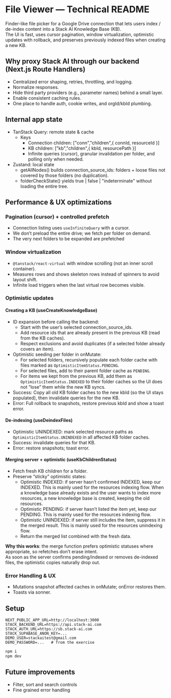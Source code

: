
# File Viewer — Technical README
Finder-like file picker for a Google Drive connection that lets users index / de-index content into a Stack AI Knowledge Base (KB).   
The UI is fast, uses cursor pagination, window virtualization, optimistic updates with rollback, and preserves previously indexed files when creating a new KB.

## Why proxy Stack AI through our backend (Next.js Route Handlers)
* Centralized error shaping, retries, throttling, and logging.
* Normalize responses.
* Hide third party providers (e.g., parameter names) behind a small layer.
* Enable consistent caching rules.
* One place to handle auth, cookie writes, and orgId/kbId plumbing.

## Internal app state
* TanStack Query: remote state & cache
    * Keys
        * Connection children: ["conn","children",{ connId, resourceId }]
        * KB children: ["kb","children",{ kbId, resourcePath }]
        * Infinite queries (cursor), granular invalidation per folder, and polling only when needed.
* Zustand: local state
    * getAllNodes() builds connection_source_ids: folders + loose files not covered by those folders (no duplication).
    * folderCheckState() yields true | false | "indeterminate" without loading the entire tree.

## Performance & UX optimizations
### Pagination (cursor) + controlled prefetch
* Connection listing uses `useInfiniteQuery` with a cursor.
* We don’t preload the entire drive; we fetch per folder on demand.
* The very next folders to be expanded are prefetched

### Window virtualization
* `@tanstack/react-virtual` with window scrolling (not an inner scroll container).
* Measures rows and shows skeleton rows instead of spinners to avoid layout shift.
* Infinite load triggers when the last virtual row becomes visible.

### Optimistic updates
#### Creating a KB (useCreateKnowledgeBase)
* ID expansion before calling the backend:
    * Start with the user’s selected connection_source_ids.
    * Add resource ids that are already present in the previous KB (read from the KB caches).
    * Respect exclusions and avoid duplicates (if a selected folder already covers an item).
* Optimistic seeding per folder in onMutate:
    * For selected folders, recursively populate each folder cache with files marked as `OptimisticItemStatus.PENDING`.
    * For selected files, add to their parent folder cache as `PENDING`.
    * For items we kept from the previous KB, add them as `OptimisticItemStatus.INDEXED` to their folder caches so the UI does not “lose” them while the new KB syncs.
* Success: Copy all old KB folder caches to the new kbId (so the UI stays populated), then invalidate queries for the new KB.
* Error: Full rollback to snapshots, restore previous kbId and show a toast error.

#### De-indexing (useDeindexFiles)
* Optimistic UNINDEXED: mark selected resource paths as `OptimisticItemStatus.UNINDEXED` in all affected KB folder caches.
* Success: invalidate queries for that KB.
* Error: restore snapshots; toast error.

#### Merging server + optimistic (useKbChildrenStatus)
* Fetch fresh KB children for a folder.
* Preserve “sticky” optimistic states:
    * Optimistic INDEXED: if server hasn’t confirmed INDEXED, keep our INDEXED. This is mainly used for the resources indexing flow. When a knowledge base already exists and the  user wants to index more resources, a new knowledge base is created, keeping the old resources.
    * Optimistic PENDING: if server hasn’t listed the item yet, keep our PENDING. This is mainly used for the resources indexing flow.
    * Optimistic UNINDEXED: if server still includes the item, suppress it in the merged result. This is mainly used for the resources unindexing flow.
    * Return the merged list combined with the fresh data.

**Why this works**: the merge function prefers optimistic statuses where appropriate, so refetches don’t erase intent.   
As soon as the server confirms pending/indexed or removes de-indexed files, the optimistic copies naturally drop out.

### Error Handling & UX
* Mutations snapshot affected caches in onMutate; onError restores them.
* Toasts via sonner.
## Setup

```env
NEXT_PUBLIC_APP_URL=http://localhost:3000
STACK_BACKEND_URL=https://api.stack-ai.com
STACK_AUTH_URL=https://sb.stack-ai.com
STACK_SUPABASE_ANON_KEY=...
DEMO_USER=stackaitest@gmail.com
DEMO_PASSWORD=...   # from the exercise
```

```bash  
npm i
npm dev
```

## Future improvements
* Filter, sort and search controls
* Fine grained error handling